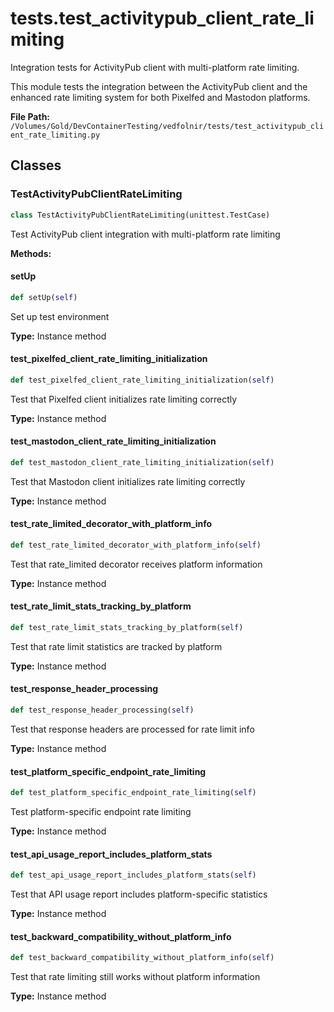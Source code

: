 # tests.test_activitypub_client_rate_limiting

Integration tests for ActivityPub client with multi-platform rate limiting.

This module tests the integration between the ActivityPub client and the
enhanced rate limiting system for both Pixelfed and Mastodon platforms.

**File Path:** `/Volumes/Gold/DevContainerTesting/vedfolnir/tests/test_activitypub_client_rate_limiting.py`

## Classes

### TestActivityPubClientRateLimiting

```python
class TestActivityPubClientRateLimiting(unittest.TestCase)
```

Test ActivityPub client integration with multi-platform rate limiting

**Methods:**

#### setUp

```python
def setUp(self)
```

Set up test environment

**Type:** Instance method

#### test_pixelfed_client_rate_limiting_initialization

```python
def test_pixelfed_client_rate_limiting_initialization(self)
```

Test that Pixelfed client initializes rate limiting correctly

**Type:** Instance method

#### test_mastodon_client_rate_limiting_initialization

```python
def test_mastodon_client_rate_limiting_initialization(self)
```

Test that Mastodon client initializes rate limiting correctly

**Type:** Instance method

#### test_rate_limited_decorator_with_platform_info

```python
def test_rate_limited_decorator_with_platform_info(self)
```

Test that rate_limited decorator receives platform information

**Type:** Instance method

#### test_rate_limit_stats_tracking_by_platform

```python
def test_rate_limit_stats_tracking_by_platform(self)
```

Test that rate limit statistics are tracked by platform

**Type:** Instance method

#### test_response_header_processing

```python
def test_response_header_processing(self)
```

Test that response headers are processed for rate limit info

**Type:** Instance method

#### test_platform_specific_endpoint_rate_limiting

```python
def test_platform_specific_endpoint_rate_limiting(self)
```

Test platform-specific endpoint rate limiting

**Type:** Instance method

#### test_api_usage_report_includes_platform_stats

```python
def test_api_usage_report_includes_platform_stats(self)
```

Test that API usage report includes platform-specific statistics

**Type:** Instance method

#### test_backward_compatibility_without_platform_info

```python
def test_backward_compatibility_without_platform_info(self)
```

Test that rate limiting still works without platform information

**Type:** Instance method

